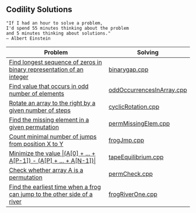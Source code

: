 ## Codility Solutions
```
"If I had an hour to solve a problem,
I'd spend 55 minutes thinking about the problem
and 5 minutes thinking about solutions."
― Albert Einstein
```
| Problem | Solving |
| --- | --- |
| [Find longest sequence of zeros in binary representation of an integer](https://codility.com/programmers/lessons/1-iterations/binary_gap/) | [binarygap.cpp](./binarygap.cpp) |
| [Find value that occurs in odd number of elements](https://codility.com/programmers/lessons/2-arrays/odd_occurrences_in_array/) | [oddOccurrencesInArray.cpp](./oddOccurrencesInArray.cpp) |
| [Rotate an array to the right by a given number of steps](https://codility.com/programmers/lessons/2-arrays/cyclic_rotation/) | [cyclicRotation.cpp](./cyclicRotation.cpp) |
| [Find the missing element in a given permutation](https://codility.com/programmers/lessons/3-time_complexity/perm_missing_elem/) | [permMissingElem.cpp](./permMissingElem.cpp) |
| [Count minimal number of jumps from position X to Y](https://codility.com/programmers/lessons/3-time_complexity/frog_jmp/) | [frogJmp.cpp](./frogJmp.cpp) |
| [Minimize the value \|(A[0] + ... + A[P-1]) - (A[P] + ... + A[N-1])\|](https://codility.com/programmers/lessons/3-time_complexity/tape_equilibrium/) | [tapeEquilibrium.cpp](./tapeEquilibrium.cpp) |
| [Check whether array A is a permutation](https://codility.com/programmers/lessons/4-counting_elements/perm_check/) | [permCheck.cpp](./permCheck.cpp) |
| [Find the earliest time when a frog can jump to the other side of a river](https://codility.com/programmers/lessons/4-counting_elements/frog_river_one/) | [frogRiverOne.cpp](./frogRiverOne.cpp) |